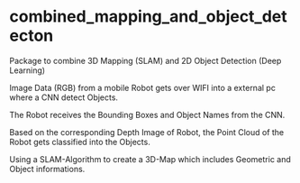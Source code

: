 # combined_mapping_and_object_detecton
Package to combine 3D Mapping (SLAM) and 2D Object Detection (Deep Learning)

Image Data (RGB) from a mobile Robot gets over WIFI into a external pc where a CNN detect Objects. 

The Robot receives the Bounding Boxes and Object Names from the CNN.

Based on the corresponding Depth Image of Robot, the Point Cloud of the Robot gets classified into the Objects.

Using a SLAM-Algorithm to create a 3D-Map which includes Geometric and Object informations.




